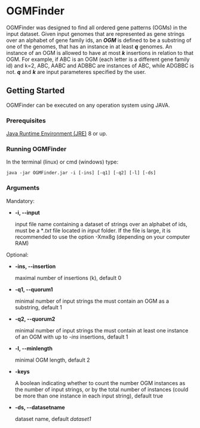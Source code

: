 # OGMFinder
OGMFinder was designed to find all ordered gene patterns (OGMs) in the input dataset. Given input genomes that are represented as gene
strings over an alphabet of gene family ids, an **_OGM_** is defined to be a substring of one of the genomes,
that has an instance in at least **_q_** genomes. An instance of an OGM is allowed to have at most **_k_** insertions in relation to 
that OGM. For example, if ABC is an OGM (each letter is a different gene family id) and k=2, ABC, AABC and ADBBC are instances of ABC, 
while ADGBBC is not. **_q_** and **_k_** are input parameteres specified by the user.

## Getting Started
OGMFinder can be executed on any operation system using JAVA.

### Prerequisites
[Java Runtime Environment (JRE)](http://www.oracle.com/technetwork/java/javase/downloads/index.html)
8 or up.

### Running OGMFinder
In the terminal (linux) or cmd (windows) type:
``` 
java -jar OGMFinder.jar -i [-ins] [-q1] [-q2] [-l] [-ds] 
```

### Arguments
Mandatory:
- **-i, --input**			
  
   input file name containing a dataset of strings over an alphabet of ids, must be a **.txt* file located in *input* folder.
   If the file is large, it is recommended to use the option -Xmx8g (depending on your computer RAM)
   
Optional:
- **-ins, --insertion**
   
   maximal number of insertions (k), default 0
- **-q1, --quorum1**		
   
   minimal number of input strings the must contain an OGM as a substring, default 1
- **-q2, --quorum2**
   
   minimal number of input strings the must contain at least one instance of an OGM with up to *-ins* insertions, default 1
- **-l, --minlength**	
   
   minimal OGM length, default 2
- **-keys**
   
   A boolean indicating whether to count the number OGM instances as the number of input strings, or by the total number of instances
   (could be more than one instance in each input string), default true
- **-ds, --datasetname**
   
   dataset name, default *dataset1*
